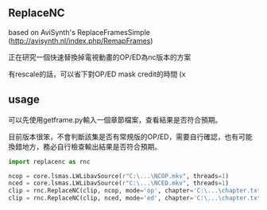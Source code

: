 ## ReplaceNC

based on AviSynth's ReplaceFramesSimple (http://avisynth.nl/index.php/RemapFrames)

正在研究一個快速替換掉電視動畫的OP/ED為nc版本的方案

有rescale的話，可以省下對OP/ED mask credit的時間 (x


## usage

可以先使用getframe.py輸入一個章節檔案，查看結果是否符合預期。

目前版本很笨，不會判斷該集是否有常規版的OP/ED，需要自行確認，也有可能換錯地方，務必自行檢查輸出結果是否符合預期。

```py
import replacenc as rnc

ncop = core.lsmas.LWLibavSource(r"C:\...\NCOP.mkv", threads=1)
nced = core.lsmas.LWLibavSource(r"C:\...\NCED.mkv", threads=1)
clip = rnc.ReplaceNC(clip, ncop, mode='op', chapter='C:\...\chapter.txt')
clip = rnc.ReplaceNC(clip, nced, mode='ed', chapter='C:\...\chapter.txt')
```

